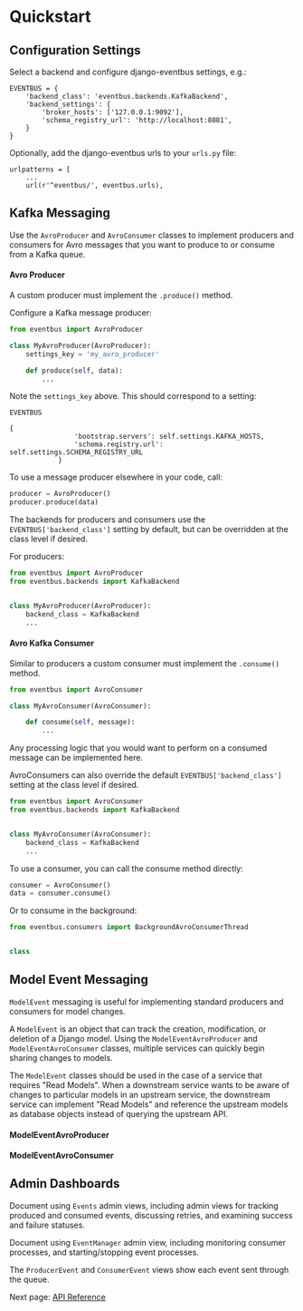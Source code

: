 Quickstart
==========

Configuration Settings
----------------------

Select a backend and configure django-eventbus settings, e.g.:
```
EVENTBUS = {
    'backend_class': 'eventbus.backends.KafkaBackend',
    'backend_settings': {
        'broker_hosts': ['127.0.0.1:9092'],
        'schema_registry_url': 'http://localhost:8081',
    }
}
```

Optionally, add the django-eventbus urls to your `urls.py` file:
```
urlpatterns = [
    ...
    url(r'^eventbus/', eventbus.urls),
```

Kafka Messaging
---------------

Use the `AvroProducer` and `AvroConsumer` classes
to implement producers and consumers for Avro messages that
you want to produce to or consume from a Kafka queue.

#### Avro Producer

A custom producer must implement the `.produce()` method.

Configure a Kafka message producer:
```python
from eventbus import AvroProducer

class MyAvroProducer(AvroProducer):
	settings_key = 'my_avro_producer'

    def produce(self, data):
        ...
```

Note the `settings_key` above. This should correspond to a setting:
```
EVENTBUS

{
                'bootstrap.servers': self.settings.KAFKA_HOSTS,
                'schema.registry.url': self.settings.SCHEMA_REGISTRY_URL
            }
```

To use a message producer elsewhere in your code, call:
```python
producer = AvroProducer()
producer.produce(data)
```

The backends for producers and consumers use the `EVENTBUS['backend_class']`
setting by default, but can be overridden at the class level if desired.

For producers:
```python
from eventbus import AvroProducer
from eventbus.backends import KafkaBackend


class MyAvroProducer(AvroProducer):
	backend_class = KafkaBackend
	...
```

#### Avro Kafka Consumer

Similar to producers a custom consumer must implement the `.consume()` method.

```python
from eventbus import AvroConsumer

class MyAvroConsumer(AvroConsumer):

    def consume(self, message):
        ...
```

Any processing logic that you would want to perform on a consumed message
can be implemented here.

AvroConsumers can also override the default `EVENTBUS['backend_class']`
setting at the class level if desired.

```python
from eventbus import AvroConsumer
from eventbus.backends import KafkaBackend


class MyAvroConsumer(AvroConsumer):
	backend_class = KafkaBackend
	...
```

To use a consumer, you can call the consume method directly:

```python
consumer = AvroConsumer()
data = consumer.consume()
```

Or to consume in the background:

```python
from eventbus.consumers import BackgroundAvroConsumerThread


class   

```


Model Event Messaging
---------------------

`ModelEvent` messaging is useful for implementing standard
producers and consumers for model changes.

A `ModelEvent` is an object that can track the creation, modification,
or deletion of a Django model. Using the `ModelEventAvroProducer` and
`ModelEventAvroConsumer` classes, multiple services can quickly begin sharing
changes to models.

The `ModelEvent` classes should be used in the case of a service that requires
"Read Models". When a downstream service wants to be aware of changes to
particular models in an upstream service, the downstream service can implement
"Read Models" and reference the upstream models as database objects instead of
querying the upstream API.

#### ModelEventAvroProducer

#### ModelEventAvroConsumer


Admin Dashboards
----------------

Document using `Events` admin views, including admin views for tracking
produced and consumed events, discussing retries, and examining success
and failure statuses.

Document using `EventManager` admin view, including monitoring consumer
processes, and starting/stopping event processes.

The `ProducerEvent` and `ConsumerEvent` views show each event sent through
the queue.

Next page: [API Reference](api_ref.md)

